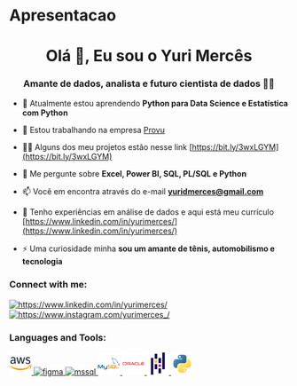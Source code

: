 # Apresentacao
<h1 align="center">Olá 👋, Eu sou o Yuri Mercês</h1>
<h3 align="center">Amante de dados, analista e futuro cientista de dados 👨‍💻</h3>

- 🌱 Atualmente estou aprendendo **Python para Data Science e Estatística com Python**

- 👯 Estou trabalhando na empresa [Provu](https://www.linkedin.com/company/provu/)

- 👨‍💻 Alguns dos meu projetos estão nesse link [https://bit.ly/3wxLGYM](https://bit.ly/3wxLGYM)

- 💬 Me pergunte sobre **Excel, Power BI, SQL, PL/SQL e Python**

- 📫 Você em encontra através do e-mail **yuridmerces@gmail.com**

- 📄 Tenho experiências em análise de dados e aqui está meu currículo [https://www.linkedin.com/in/yurimerces/](https://www.linkedin.com/in/yurimerces/)

- ⚡ Uma curiosidade minha **sou um amante de tênis, automobilismo e tecnologia**

<h3 align="left">Connect with me:</h3>
<p align="left">
<a href="https://linkedin.com/in/https://www.linkedin.com/in/yurimerces/" target="blank"><img align="center" src="https://raw.githubusercontent.com/rahuldkjain/github-profile-readme-generator/master/src/images/icons/Social/linked-in-alt.svg" alt="https://www.linkedin.com/in/yurimerces/" height="30" width="40" /></a>
<a href="https://instagram.com/https://www.instagram.com/yurimerces_/" target="blank"><img align="center" src="https://raw.githubusercontent.com/rahuldkjain/github-profile-readme-generator/master/src/images/icons/Social/instagram.svg" alt="https://www.instagram.com/yurimerces_/" height="30" width="40" /></a>
</p>

<h3 align="left">Languages and Tools:</h3>
<p align="left"> <a href="https://aws.amazon.com" target="_blank" rel="noreferrer"> <img src="https://raw.githubusercontent.com/devicons/devicon/master/icons/amazonwebservices/amazonwebservices-original-wordmark.svg" alt="aws" width="40" height="40"/> </a> <a href="https://www.figma.com/" target="_blank" rel="noreferrer"> <img src="https://www.vectorlogo.zone/logos/figma/figma-icon.svg" alt="figma" width="40" height="40"/> </a> <a href="https://www.microsoft.com/en-us/sql-server" target="_blank" rel="noreferrer"> <img src="https://www.svgrepo.com/show/303229/microsoft-sql-server-logo.svg" alt="mssql" width="40" height="40"/> </a> <a href="https://www.mysql.com/" target="_blank" rel="noreferrer"> <img src="https://raw.githubusercontent.com/devicons/devicon/master/icons/mysql/mysql-original-wordmark.svg" alt="mysql" width="40" height="40"/> </a> <a href="https://www.oracle.com/" target="_blank" rel="noreferrer"> <img src="https://raw.githubusercontent.com/devicons/devicon/master/icons/oracle/oracle-original.svg" alt="oracle" width="40" height="40"/> </a> <a href="https://pandas.pydata.org/" target="_blank" rel="noreferrer"> <img src="https://raw.githubusercontent.com/devicons/devicon/2ae2a900d2f041da66e950e4d48052658d850630/icons/pandas/pandas-original.svg" alt="pandas" width="40" height="40"/> </a> <a href="https://www.python.org" target="_blank" rel="noreferrer"> <img src="https://raw.githubusercontent.com/devicons/devicon/master/icons/python/python-original.svg" alt="python" width="40" height="40"/> </a> </p>
